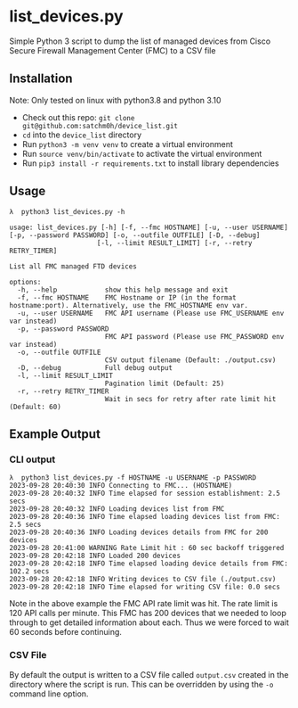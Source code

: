 # list_devices.py

Simple Python 3 script to dump the list of managed devices from Cisco Secure Firewall Management Center (FMC) to a CSV file

## Installation

Note: Only tested on linux with python3.8 and python 3.10

- Check out this repo: `git clone git@github.com:satchm0h/device_list.git`
- `cd` into the `device_list` directory
- Run `python3 -m venv venv` to create a virtual environment
- Run `source venv/bin/activate` to activate the virtual environment
- Run `pip3 install -r requirements.txt` to install library dependencies

## Usage

    λ  python3 list_devices.py -h

    usage: list_devices.py [-h] [-f, --fmc HOSTNAME] [-u, --user USERNAME] [-p, --password PASSWORD] [-o, --outfile OUTFILE] [-D, --debug]
                          [-l, --limit RESULT_LIMIT] [-r, --retry RETRY_TIMER]

    List all FMC managed FTD devices

    options:
      -h, --help            show this help message and exit
      -f, --fmc HOSTNAME    FMC Hostname or IP (in the format hostname:port). Alternatively, use the FMC_HOSTNAME env var.
      -u, --user USERNAME   FMC API username (Please use FMC_USERNAME env var instead)
      -p, --password PASSWORD
                            FMC API password (Please use FMC_PASSWORD env var instead)
      -o, --outfile OUTFILE
                            CSV output filename (Default: ./output.csv)
      -D, --debug           Full debug output
      -l, --limit RESULT_LIMIT
                            Pagination limit (Default: 25)
      -r, --retry RETRY_TIMER
                            Wait in secs for retry after rate limit hit (Default: 60)

## Example Output

### CLI output

    λ  python3 list_devices.py -f HOSTNAME -u USERNAME -p PASSWORD
    2023-09-28 20:40:30 INFO Connecting to FMC... (HOSTNAME)
    2023-09-28 20:40:32 INFO Time elapsed for session establishment: 2.5 secs
    2023-09-28 20:40:32 INFO Loading devices list from FMC
    2023-09-28 20:40:36 INFO Time elapsed loading devices list from FMC: 2.5 secs
    2023-09-28 20:40:36 INFO Loading devices details from FMC for 200 devices
    2023-09-28 20:41:00 WARNING Rate Limit hit : 60 sec backoff triggered
    2023-09-28 20:42:18 INFO Loaded 200 devices
    2023-09-28 20:42:18 INFO Time elapsed loading device details from FMC: 102.2 secs
    2023-09-28 20:42:18 INFO Writing devices to CSV file (./output.csv)
    2023-09-28 20:42:18 INFO Time elapsed for writing CSV file: 0.0 secs

Note in the above example the FMC API rate limit was hit. The rate limit is 120 API calls per minute. This FMC has 200 devices that we needed to loop through to get detailed information about each. Thus we were forced to wait 60 seconds before continuing. 

### CSV File

By default the output is written to a CSV file called `output.csv` created in the directory where the script is run. This can be overridden by using the `-o` command line option. 